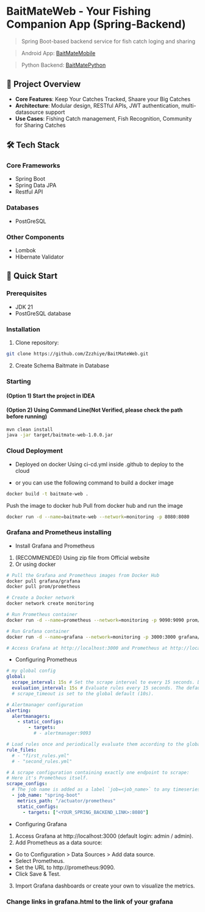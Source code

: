 # BaitMateWeb - Your Fishing Companion App (Spring-Backend)

> Spring Boot-based backend service for fish catch loging and sharing

> Android App: [BaitMateMobile](https://github.com/Wionerlol/BaitmateMobile)

> Python Backend: [BaitMatePython](https://github.com/HIT-cenhaoyang/BaitMatePython)


## 📌 Project Overview

- **Core Features**: Keep Your Catches Tracked, Shaare your Big Catches
- **Architecture**: Modular design, RESTful APIs, JWT authentication, multi-datasource support
- **Use Cases**: Fishing Catch management, Fish Recognition, Community for Sharing Catches

## 🛠️ Tech Stack

### Core Frameworks
- Spring Boot
- Spring Data JPA
- Restful API

### Databases
- PostGreSQL 

### Other Components
- Lombok
- Hibernate Validator

## 🚀 Quick Start

### Prerequisites
- JDK 21
- PostGreSQL database

### Installation
1. Clone repository:
```bash
git clone https://github.com/Zzzhiye/BaitMateWeb.git
```
2. Create Schema Baitmate in Database
### Starting
#### (Option 1) Start the project in IDEA
#### (Option 2) Using Command Line(Not Verified, please check the path before running)
   ```bash
   mvn clean install
   java -jar target/baitmate-web-1.0.0.jar
   ```

### Cloud Deployment
- Deployed on docker
Using ci-cd.yml inside .github to deploy to the cloud

- or you can use the following command to build a docker image
```bash
docker build -t baitmate-web .
```
Push the image to docker hub
Pull from docker hub and run the image
```bash
docker run -d --name=baitmate-web --network=monitoring -p 8080:8080
````

### Grafana and Prometheus installing
- Install Grafana and Prometheus
1. (RECOMMENDED) Using zip file from Official website
2. Or using docker
```bash
# Pull the Grafana and Prometheus images from Docker Hub
docker pull grafana/grafana
docker pull prom/prometheus

# Create a Docker network
docker network create monitoring

# Run Prometheus container
docker run -d --name=prometheus --network=monitoring -p 9090:9090 prom/prometheus

# Run Grafana container
docker run -d --name=grafana --network=monitoring -p 3000:3000 grafana/grafana

# Access Grafana at http://localhost:3000 and Prometheus at http://localhost:9090
```

- Configuring Prometheus
```yaml
# my global config
global:
  scrape_interval: 15s # Set the scrape interval to every 15 seconds. Default is every 1 minute.
  evaluation_interval: 15s # Evaluate rules every 15 seconds. The default is every 1 minute.
  # scrape_timeout is set to the global default (10s).

# Alertmanager configuration
alerting:
  alertmanagers:
    - static_configs:
        - targets:
          # - alertmanager:9093

# Load rules once and periodically evaluate them according to the global 'evaluation_interval'.
rule_files:
  # - "first_rules.yml"
  # - "second_rules.yml"

# A scrape configuration containing exactly one endpoint to scrape:
# Here it's Prometheus itself.
scrape_configs:
  # The job name is added as a label `job=<job_name>` to any timeseries scraped from this config.
  - job_name: "spring-boot"
    metrics_path: "/actuator/prometheus"
    static_configs:
      - targets: ["<YOUR_SPRING_BACKEND_LINK>:8080"]
```

- Configuring Grafana
1. Access Grafana at http://localhost:3000 (default login: admin / admin).  
2. Add Prometheus as a data source:  
- Go to Configuration > Data Sources > Add data source.
- Select Prometheus.
- Set the URL to http://prometheus:9090.
- Click Save & Test.
3. Import Grafana dashboards or create your own to visualize the metrics.

### Change links in grafana.html to the link of your grafana